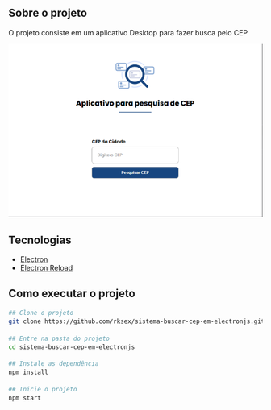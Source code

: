 ## Sobre o projeto
O projeto consiste em um aplicativo Desktop para fazer busca pelo CEP

![PRINT DO APP](./imagens/print-app.png)

## Tecnologias
- [Electron](https://www.electronjs.org/pt/)
- [Electron Reload](https://www.npmjs.com/package/electron-reload)

## Como executar o projeto
```bash
## Clone o projeto
git clone https://github.com/rksex/sistema-buscar-cep-em-electronjs.git

## Entre na pasta do projeto
cd sistema-buscar-cep-em-electronjs

## Instale as dependência
npm install

## Inicie o projeto
npm start
```
